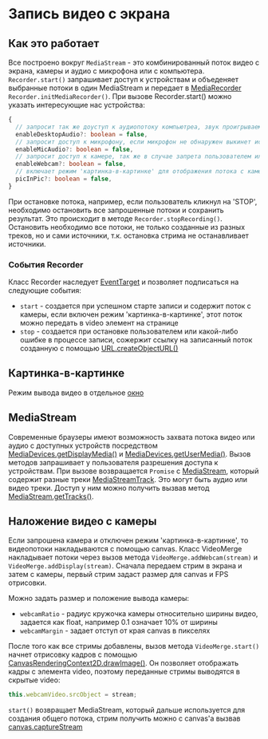 # Запись видео с экрана

## Как это работает

Все построено вокруг `MediaStream` - это комбинированный поток видео с экрана, камеры и аудио с микрофона или с компьютера. `Recorder.start()` запрашивает доступ к устройствам и объеденяет выбранные потоки в один MediaStream и передает в [MediaRecorder](https://developer.mozilla.org/ru/docs/Web/API/MediaRecorder) `Recorder.initMediaRecorder()`. При вызове Recorder.start() можно указать интересующие нас устройства:

```typescript
{
  // запросит так же доуступ к аудиопотоку компьютреа, звук проигрываемый на компьютере попадет в итоговый поток
  enableDesktopAudio?: boolean = false,
  // запросит доступ к микрофону, если микрофон не обнаружен выкинет исключение и отобразится alert
  enableMicAudio?: boolean = false,
  // запросит доступ к камере, так же в случае запрета пользователем или отсутствия устройства будет выкинуто исключеие
  enableWebcam?: boolean = false,
  // включает режим 'картинка-в-картинке' для отображения потока с камеры, в противном случае поток с камеры будет отображет в кружочке слева снизу в углу
  picInPic?: boolean = false,
}
```

При остановке потока, например, если пользователь кликнул на 'STOP', необходимо остановить все запрошенные потоки и сохранить результат. Это происходит в методе `Recorder.stopRecording()`. Остановить необходимо все потоки, не только созданные из разных треков, но и сами источники, т.к. остановка стрима не останавливает источники. 

### События Recorder 

Класс Recorder наследует [EventTarget](https://developer.mozilla.org/ru/docs/Web/API/EventTarget) и позволяет подписаться на следующие события:

- `start` - создается при успешном старте записи и содержит поток с камеры, если включен режим 'картинка-в-картинке', этот поток можно передать в video элемент на странице
- `stop` - создается при остановке пользователем или какой-либо ошибке в процессе записи, сожержит ссылку на записанный поток созданную с помощью [URL.createObjectURL()](https://developer.mozilla.org/ru/docs/Web/API/URL/createObjectURL)

## Картинка-в-картинке

Режим вывода видео в отдельное [окно](https://css-tricks.com/an-introduction-to-the-picture-in-picture-web-api/)

## MediaStream

Современные браузеры имеют возможность захвата потока видео или аудио с доступных устройств посредством [MediaDevices.getDisplayMedia()](https://developer.mozilla.org/en-US/docs/Web/API/MediaDevices/getDisplayMedia) и [MediaDevices.getUserMedia()](https://developer.mozilla.org/ru/docs/Web/API/MediaDevices/getUserMedia). Вызов методов запрашивает у пользователя разрешения доступа к устройствам. При вызове возвращается `Promise` с [MediaStream](https://developer.mozilla.org/ru/docs/Web/API/MediaStream), который содержит разные треки [MediaStreamTrack](https://developer.mozilla.org/ru/docs/Web/API/MediaStreamTrack). Это могут быть аудио или видео треки. Доступ у ним можно получить вызвав метод [MediaStream.getTracks()](https://developer.mozilla.org/ru/docs/Web/API/MediaStream/getTracks).

## Наложение видео с камеры 

Если запрошена камера и отключен режим 'картинка-в-картинке', то видеопотоки накладываются с помощью canvas. Класс VideoMerge накладывает потоки через вызов метода `VideoMerge.addWebcam(stream)` и `VideoMerge.addDisplay(stream)`. Сначала передаем стрим в экрана и затем с камеры, первый стрим задаст размер для canvas и FPS отрисовки. 

Можно задать размер и положение вывода камеры:

- `webcamRatio` - радиус кружочка камеры относительно ширины видео, задается как float, например 0.1 означает 10% от ширины
- `webcamMargin` - задает отступ от края canvas в пикселях

После того как все стримы добавлены, вызов метода `VideoMerge.start()` начнет отрисовку кадров с помощью [CanvasRenderingContext2D.drawImage()](https://developer.mozilla.org/ru/docs/Web/API/CanvasRenderingContext2D/drawImage). Он позволяет отображать кадры с элемента video, поэтому переданные стримы выводятся в скрытые video:

```javascript
this.webcamVideo.srcObject = stream;
```

`start()` возвращает MediaStream, который дальше используется для создания общего потока, стрим получить можно с canvas'a вызвав [canvas.captureStream](https://developer.mozilla.org/ru/docs/Web/API/HTMLCanvasElement/captureStream)
